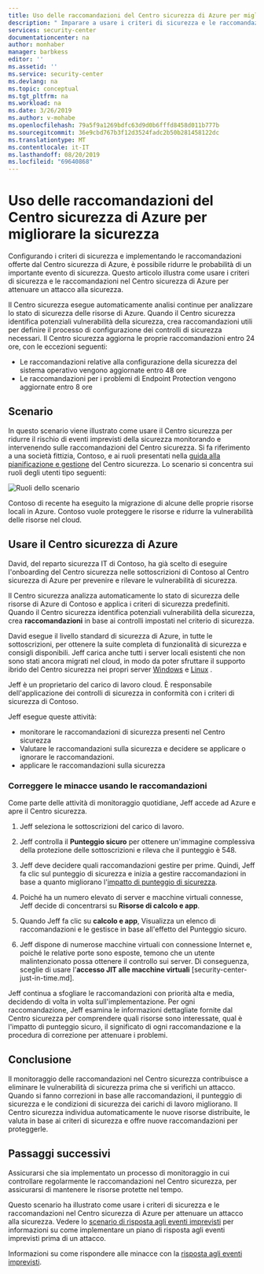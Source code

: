 ```yaml
---
title: Uso delle raccomandazioni del Centro sicurezza di Azure per migliorare la sicurezza | Microsoft Docs
description: " Imparare a usare i criteri di sicurezza e le raccomandazioni nel Centro sicurezza di Azure per attenuare un attacco alla sicurezza. "
services: security-center
documentationcenter: na
author: monhaber
manager: barbkess
editor: ''
ms.assetid: ''
ms.service: security-center
ms.devlang: na
ms.topic: conceptual
ms.tgt_pltfrm: na
ms.workload: na
ms.date: 3/26/2019
ms.author: v-mohabe
ms.openlocfilehash: 79a5f9a1269bdfc63d9d0b6fffd8458d011b777b
ms.sourcegitcommit: 36e9cbd767b3f12d3524fadc2b50b281458122dc
ms.translationtype: MT
ms.contentlocale: it-IT
ms.lasthandoff: 08/20/2019
ms.locfileid: "69640868"
---
```

# <a name="use-azure-security-center-recommendations-to-enhance-security"></a>Uso delle raccomandazioni del Centro sicurezza di Azure per migliorare la sicurezza
Configurando i criteri di sicurezza e implementando le raccomandazioni offerte dal Centro sicurezza di Azure, è possibile ridurre le probabilità di un importante evento di sicurezza. Questo articolo illustra come usare i criteri di sicurezza e le raccomandazioni nel Centro sicurezza di Azure per attenuare un attacco alla sicurezza. 

Il Centro sicurezza esegue automaticamente analisi continue per analizzare lo stato di sicurezza delle risorse di Azure. Quando il Centro sicurezza identifica potenziali vulnerabilità della sicurezza, crea raccomandazioni utili per definire il processo di configurazione dei controlli di sicurezza necessari. Il Centro sicurezza aggiorna le proprie raccomandazioni entro 24 ore, con le eccezioni seguenti:

- Le raccomandazioni relative alla configurazione della sicurezza del sistema operativo vengono aggiornate entro 48 ore
- Le raccomandazioni per i problemi di Endpoint Protection vengono aggiornate entro 8 ore

## <a name="scenario"></a>Scenario
In questo scenario viene illustrato come usare il Centro sicurezza per ridurre il rischio di eventi imprevisti della sicurezza monitorando e intervenendo sulle raccomandazioni del Centro sicurezza. Si fa riferimento a una società fittizia, Contoso, e ai ruoli presentati nella [guida alla pianificazione e gestione](security-center-planning-and-operations-guide.md#security-roles-and-access-controls) del Centro sicurezza. Lo scenario si concentra sui ruoli degli utenti tipo seguenti:

![Ruoli dello scenario](./media/security-center-using-recommendations/scenario-roles.png)

Contoso di recente ha eseguito la migrazione di alcune delle proprie risorse locali in Azure. Contoso vuole proteggere le risorse e ridurre la vulnerabilità delle risorse nel cloud.

## <a name="use-azure-security-center"></a>Usare il Centro sicurezza di Azure
David, del reparto sicurezza IT di Contoso, ha già scelto di eseguire l'onboarding del Centro sicurezza nelle sottoscrizioni di Contoso al Centro sicurezza di Azure per prevenire e rilevare le vulnerabilità di sicurezza. 

Il Centro sicurezza analizza automaticamente lo stato di sicurezza delle risorse di Azure di Contoso e applica i criteri di sicurezza predefiniti. Quando il Centro sicurezza identifica potenziali vulnerabilità della sicurezza, crea **raccomandazioni** in base ai controlli impostati nel criterio di sicurezza. 

David esegue il livello standard di sicurezza di Azure, in tutte le sottoscrizioni, per ottenere la suite completa di funzionalità di sicurezza e consigli disponibili. Jeff carica anche tutti i server locali esistenti che non sono stati ancora migrati nel cloud, in modo da poter sfruttare il supporto ibrido del Centro sicurezza nei propri server [Windows](quick-onboard-windows-computer.md) e [Linux](quick-onboard-linux-computer.md) .

Jeff è un proprietario del carico di lavoro cloud. È responsabile dell'applicazione dei controlli di sicurezza in conformità con i criteri di sicurezza di Contoso. 

Jeff esegue queste attività:

- monitorare le raccomandazioni di sicurezza presenti nel Centro sicurezza
- Valutare le raccomandazioni sulla sicurezza e decidere se applicare o ignorare le raccomandazioni.
- applicare le raccomandazioni sulla sicurezza

### <a name="remediate-threats-using-recommendations"></a>Correggere le minacce usando le raccomandazioni
Come parte delle attività di monitoraggio quotidiane, Jeff accede ad Azure e apre il Centro sicurezza. 

1. Jeff seleziona le sottoscrizioni del carico di lavoro.

2. Jeff controlla il **Punteggio sicuro** per ottenere un'immagine complessiva della protezione delle sottoscrizioni e rileva che il punteggio è 548.

3. Jeff deve decidere quali raccomandazioni gestire per prime. Quindi, Jeff fa clic sul punteggio di sicurezza e inizia a gestire raccomandazioni in base a quanto migliorano l'[impatto di punteggio di sicurezza](security-center-secure-score.md).

4. Poiché ha un numero elevato di server e macchine virtuali connesse, Jeff decide di concentrarsi su **Risorse di calcolo e app**.

5. Quando Jeff fa clic su **calcolo e app**, Visualizza un elenco di raccomandazioni e le gestisce in base all'effetto del Punteggio sicuro.

6. Jeff dispone di numerose macchine virtuali con connessione Internet e, poiché le relative porte sono esposte, temono che un utente malintenzionato possa ottenere il controllo sui server. Di conseguenza, sceglie di usare l'**accesso JIT alle macchine virtuali** [security-center-just-in-time.md].

Jeff continua a sfogliare le raccomandazioni con priorità alta e media, decidendo di volta in volta sull'implementazione. Per ogni raccomandazione, Jeff esamina le informazioni dettagliate fornite dal Centro sicurezza per comprendere quali risorse sono interessate, qual è l'impatto di punteggio sicuro, il significato di ogni raccomandazione e la procedura di correzione per attenuare i problemi.

## <a name="conclusion"></a>Conclusione
Il monitoraggio delle raccomandazioni nel Centro sicurezza contribuisce a eliminare le vulnerabilità di sicurezza prima che si verifichi un attacco. Quando si fanno correzioni in base alle raccomandazioni, il punteggio di sicurezza e le condizioni di sicurezza dei carichi di lavoro migliorano. Il Centro sicurezza individua automaticamente le nuove risorse distribuite, le valuta in base ai criteri di sicurezza e offre nuove raccomandazioni per proteggerle.


## <a name="next-steps"></a>Passaggi successivi
Assicurarsi che sia implementato un processo di monitoraggio in cui controllare regolarmente le raccomandazioni nel Centro sicurezza, per assicurarsi di mantenere le risorse protette nel tempo.

Questo scenario ha illustrato come usare i criteri di sicurezza e le raccomandazioni nel Centro sicurezza di Azure per attenuare un attacco alla sicurezza. Vedere lo [scenario di risposta agli eventi imprevisti](security-center-incident-response.md) per informazioni su come implementare un piano di risposta agli eventi imprevisti prima di un attacco.

Informazioni su come rispondere alle minacce con la [risposta agli eventi imprevisti](security-center-incident-response.md).

